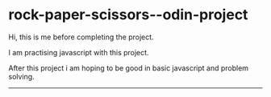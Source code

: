 # rock-paper-scissors--odin-project

Hi, this is me before completing the project.

I am practising javascript with this project.

After this project i am hoping to be good in basic javascript and problem solving.


-----------------------------------------------------------------

